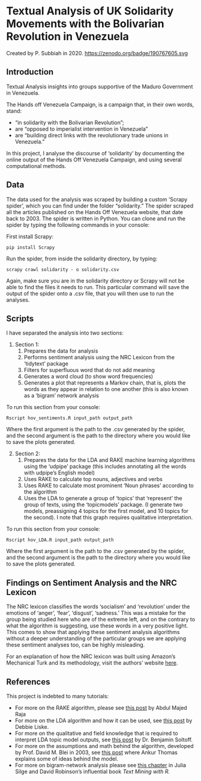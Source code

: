 # Textual Analysis of UK Solidarity Movements with the Bolivarian Revolution in Venezuela

Created by P. Subbiah in 2020.
https://zenodo.org/badge/190767605.svg

## Introduction
Textual Analysis insights into groups supportive of the Maduro Government in Venezuela.

The Hands off Venezuela Campaign, is a campaign that, in their own words, stand: 
- “in solidarity with the Bolivarian Revolution”; 
- are “opposed to imperialist intervention in Venezuela”
- are “building direct links with the revolutionary trade unions in Venezuela.”

In this project, I analyse the discourse of ‘solidarity’ by documenting the online output of the Hands Off Venezuela Campaign, and using several computational methods.

## Data

The data used for the analysis was scraped by building a custom ‘Scrapy spider’, which you can find under the folder “solidarity.” The spider scraped all the articles published on the Hands Off Venezuela website, that date back to 2003. The spider is written in Python. You can clone and run the spider by typing the following commands in your console:

First install Scrapy:

	pip install Scrapy 

Run the spider, from inside the solidarity directory, by typing:

	scrapy crawl solidarity - o solidarity.csv 

Again, make sure you are in the solidarity directory or Scrapy will not be able to find the files it needs to run. This particular command will save the output of the spider onto a .csv file, that you will then use to run the analyses.


## Scripts

I have separated the analysis into two sections: 
1. Section 1: 
	1. Prepares the data for analysis
	2. Performs sentiment analysis using the NRC Lexicon from the ‘tidytext’ package
	3. Filters for superfluous word that do not add meaning
	4. Generates a word cloud (to show word frequencies)
	5. Generates a plot that represents a Markov chain, that is, plots the words as they appear in relation to one another (this is also known as a ‘bigram’ network analysis

To run this section from your console:

`Rscript hov_sentiments.R input_path output_path`

Where the first argument is the path to the .csv generated by the spider, and the second argument is the path to the directory where you would like to save the plots generated.

2. Section 2: 
	1. Prepares the data for the LDA and RAKE machine learning algorithms using the ‘udpipe’ package (this includes annotating all the words with udpipe’s English model) 
	2. Uses RAKE to calculate top nouns, adjectives and verbs
	3. Uses RAKE to calculate most prominent ‘Noun phrases’ according to the algorithm
	4. Uses the LDA to generate a group of ‘topics’ that ‘represent’ the group of texts, using the ‘topicmodels’ package. (I generate two models, preassigning 4 topics for the first model, and 10 topics for the second). I note that this graph requires qualitative interpretation. 

To run this section from your console:

`Rscript hov_LDA.R input_path output_path`

Where the first argument is the path to the .csv generated by the spider, and the second argument is the path to the directory where you would like to save the plots generated.

## Findings on Sentiment Analysis and the NRC Lexicon

The NRC lexicon classifies the words ‘socialism’ and ‘revolution’ under the emotions of ‘anger’, ‘fear’, ‘disgust’, ‘sadness.’ This was a mistake for the group being studied here who are of the extreme left, and on the contrary to what the algorithm is suggesting, use these words in a very positive light. This comes to show that applying these sentiment analysis algorithms without a deeper understanding of the particular groups we are applying these sentiment analyses too, can be highly misleading. 

For an explanation of how the NRC lexicon was built using Amazon’s Mechanical Turk and its methodology, visit the authors’ website [here][1].

## References

This project is indebted to many tutorials:
- For more on the RAKE algorithm, please see [this post][2] by Abdul Majed Raja
- For more on the LDA algorithm and how it can be used, see [this post][3] by Debbie Liske.
- For more on the qualitative and field knowledge that is required to interpret LDA topic model outputs, see [this post][4] by Dr. Benjamin Soltoff. 
- For more on the assumptions and math behind the algorithm, developed by Prof. David M. Blei in 2003, see [this post][5] where Ankur Thomas explains some of ideas behind the model.
- For more on bigram-network analysis please see [this chapter][6] in Julia Silge and David Robinson’s influential book _Text Mining with R._

[1]:	https://saifmohammad.com/WebPages/NRC-Emotion-Lexicon.htm
[2]:	https://datascienceplus.com/introducing-udpipe-for-easy-natural-language-processing-in-r/
[3]:	https://www.datacamp.com/community/tutorials/ML-NLP-lyric-analysis#model_four
[4]:	%20https://cfss.uchicago.edu/notes/topic-modeling/
[5]:	https://medium.com/analytics-vidhya/topic-modeling-using-lda-and-gibbs-sampling-explained-49d49b3d1045
[6]:	https://www.tidytextmining.com/ngrams.html
